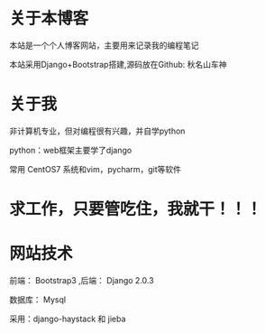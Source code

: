 

# 关于本博客

本站是一个个人博客网站，主要用来记录我的编程笔记  

本站采用Django+Bootstrap搭建,源码放在Github: 秋名山车神  

# 关于我

非计算机专业，但对编程很有兴趣，并自学python  

python：web框架主要学了django  

常用 CentOS7 系统和vim，pycharm，git等软件  

# 求工作，只要管吃住，我就干！！！

# 网站技术

前端： Bootstrap3 ,后端： Django 2.0.3  

数据库： Mysql  

采用：django-haystack 和 jieba
